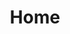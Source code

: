 ---
title: Home
image: "/images/placeholder.jpg"
heading: "# Hi, my name is Tyler.\n\n
  ## SysAdmin by day, Web Ninja by night.\n\n
  Here you will find writings, resources, and notes about technology, the web, etc."
description: 
---